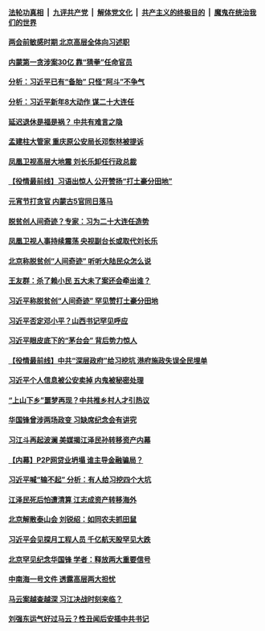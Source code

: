 

####  [法轮功真相](../../../../basic/blob/master/README.md?t=03020531) &nbsp;|&nbsp; [九评共产党](../../../../9ping.md/blob/master/README.md?t=03020531) &nbsp;|&nbsp; [解体党文化](../../../../jtdwh.md/blob/master/README.md?t=03020531)  &nbsp;|&nbsp; [共产主义的终极目的](../../../../gczydzjmd.md/blob/master/README.md?t=03020531) &nbsp;|&nbsp; [魔鬼在统治我们的世界](../../../../mgztzwmdsj.md/blob/master/README.md?t=03020531) 

#### [两会前敏感时期 北京高层全体向习述职](../pages/prog1138/a103064416.md?t=03020531) 

#### [内蒙第一贪涉案30亿 靠“猜拳”任命官员](../pages/prog1138/a103064313.md?t=03020531) 

#### [分析：习近平已有“备胎” 只怪“阿斗”不争气](../pages/prog1138/a103063292.md?t=03020531) 

#### [分析：习近平新年8大动作 谋二十大连任](../pages/prog1138/a103063233.md?t=03020531) 

#### [延迟退休是福是祸？ 中共有难言之隐](../pages/prog1138/a103063112.md?t=03020531) 

#### [孟建柱大管家 重庆原公安局长邓恢林被提诉](../pages/prog1138/a103063031.md?t=03020531) 

#### [凤凰卫视高层大地震 刘长乐卸任行政总裁](../pages/prog1138/a103063001.md?t=03020531) 

#### [【役情最前线】习语出惊人 公开赞扬“打土豪分田地”](../pages/prog1138/a103063007.md?t=03020531) 

#### [元宵节打贪官 内蒙古5官同日落马](../pages/prog1138/a103062431.md?t=03020531) 

#### [脱贫创人间奇迹？专家：习为二十大连任造势](../pages/prog1138/a103062339.md?t=03020531) 

#### [凤凰卫视人事持续震荡 央视副台长或取代刘长乐](../pages/prog1138/a103062246.md?t=03020531) 

#### [北京称脱贫创“人间奇迹” 听听大陆民众怎么说](../pages/prog1138/a103062229.md?t=03020531) 

#### [王友群：杀了赖小民 五大未了案还会牵出谁？](../pages/prog1138/a103062080.md?t=03020531) 

#### [习近平称脱贫创“人间奇迹” 罕见赞打土豪分田地](../pages/prog1138/a103061779.md?t=03020531) 

#### [习近平否定邓小平？山西书记罕见呼应](../pages/prog1138/a103061685.md?t=03020531) 

#### [习近平眼皮底下的“茅台会” 背后势力惊人](../pages/prog1138/a103061545.md?t=03020531) 

#### [【役情最前线】中共“深层政府”给习挖坑 港府施政失误全民埋单](../pages/prog1138/a103061461.md?t=03020531) 

#### [习近平个人信息被公安卖掉 内鬼被秘密处理](../pages/prog1138/a103060923.md?t=03020531) 

#### [“上山下乡”噩梦再现？中共推乡村人才引热议](../pages/prog1138/a103060906.md?t=03020531) 

#### [华国锋曾涉两场政变 习缺席纪念会有讲究](../pages/prog1138/a103060793.md?t=03020531) 

#### [习江斗再起波澜 美媒揭江泽民孙转移资产内幕](../pages/prog1138/a103060746.md?t=03020531) 

#### [【内幕】P2P网贷业坍塌 谁主导金融骗局？](../pages/prog1138/a103060297.md?t=03020531) 

#### [习近平喊“输不起” 分析：有人给习挖四个大坑](../pages/prog1138/a103060181.md?t=03020531) 

#### [江泽民死后怕遭清算 江志成资产转移海外](../pages/prog1138/a103060153.md?t=03020531) 

#### [北京解散泰山会 刘锐绍：如同农夫抓田鼠](../pages/prog1138/a103060112.md?t=03020531) 

#### [习近平会见探月工程人员 千亿航天股罕见大跌](../pages/prog1138/a103060067.md?t=03020531) 

#### [北京罕见纪念华国锋 学者：释放两大重要信号](../pages/prog1138/a103060061.md?t=03020531) 

#### [中南海一号文件 透露高层两大担忧](../pages/prog1138/a103060042.md?t=03020531) 

#### [马云案越查越深 习江决战时刻来临？](../pages/prog1138/a103059445.md?t=03020531) 

#### [刘强东运气好过马云？性丑闻后安插中共书记](../pages/prog1138/a103059262.md?t=03020531) 

